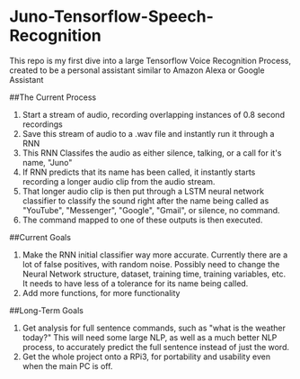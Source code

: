 # Juno-Tensorflow-Speech-Recognition

This repo is my first dive into a large Tensorflow Voice Recognition Process, created to be a personal assistant similar to Amazon Alexa or Google Assistant

##The Current Process
1. Start a stream of audio, recording overlapping instances of 0.8 second recordings
2. Save this stream of audio to a .wav file and instantly run it through a RNN
3. This RNN Classifes the audio as either silence, talking, or a call for it's name, "Juno"
4. If RNN predicts that its name has been called, it instantly starts recording a longer audio clip from the audio stream.
5. That longer audio clip is then put through a LSTM neural network classifier to classify the sound right after the name being called as "YouTube", "Messenger", "Google", "Gmail", or silence, no command.
6. The command mapped to one of these outputs is then executed.

##Current Goals
1. Make the RNN initial classifier way more accurate. Currently there are a lot of false positives, with random noise. Possibly need to change the Neural Network structure, dataset, training time, training variables, etc. It needs to have less of a tolerance for its name being called.
2. Add more functions, for more functionality

##Long-Term Goals
1. Get analysis for full sentence commands, such as "what is the weather today?" This will need some large NLP, as well as a much better NLP process, to accurately predict the full sentence instead of just the word.
2. Get the whole project onto a RPi3, for portability and usability even when the main PC is off.
